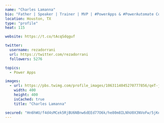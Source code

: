 ```yaml
---
name: "Charles Lamanna"
bio: "Father | Speaker | Trainer | MVP | #PowerApps & #PowerAutomate Community Super User | YouTuber Right-pointing triangle http://youtube.com/c/rezadorrani | Learn - Share - Clockwise rightwards and leftwards open circle arrows"
location: Houston, TX
type: "profile"
heat: 115

website: https://t.co/tAcqSdqguf

twitter:
  username: rezadorrani
  url: https://twitter.com/rezadorrani
  followers: 5276

topics:
  - Power Apps

images:
  - url: https://pbs.twimg.com/profile_images/1063114045270777856/qeT-jpWr_400x400.jpg
    width: 400
    height: 400
    isCached: true
    title: "Charles Lamanna"

secured: "Hn6hWU/f4d4sMCek5RjBU6NBnw6dEEd77O6k/he80m8ILNhU0X3NVoFw/5jKenGIQ6uHfFomtXxOj8dfZbU0/zEujZauH+uQAVgl6H1u7/9FTkmRy4+zIL2f/8TKgFj4m25lcb+OVzvHBzK//ICcDsX67LoLUAVVSnRldyRA3Qpu5Nl/Lx5CMjgOQ6IbwioFPF0qON3X8Ew7dxxcY7ipd/3WttMZQMGEVQEXKdQUERKW0naHvZ3QaHr7ToSTgdRwaDysL/eBD4d5MhwE7Sc2/vfs+T1RDabLOic/bpUg/KxjnSIy5YOCysTKIDJ/jLF00MWkZvBb4bGCFXzZPU+mUw5vja7QVovDViXIMQjCZiHe6apjwIZYlPFlINz4gxtDn+VX77iC7eey8uDY9r6eLL93adOKYBzDEpfVNhREZSM=;KGqbhTlgiCM2IfEQjYVmfA=="
---
```


